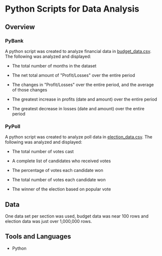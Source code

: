 # Python Scripts for Data Analysis

## Overview

### PyBank

A python script was created to analyze financial data in [budget_data.csv](PyBank/Resources/budget_data.csv). The following was analyzed and displayed:

* The total number of months in the dataset
  
* The net total amount of "Profit/Losses" over the entire period
  
* The changes in "Profit/Losses" over the entire period, and the average of those changes
  
* The greatest increase in profits (date and amount) over the entire period
  
* The greatest decrease in losses (date and amount) over the entire period

### PyPoll

A python script was created to analyze poll data in [election_data.csv](PyPoll/Resources/election_data.csv). The following was analyzed and displayed:

* The total number of votes cast
  
* A complete list of candidates who received votes
  
* The percentage of votes each candidate won
  
* The total number of votes each candidate won
  
* The winner of the election based on popular vote

## Data

One data set per section was used, budget data was near 100 rows and election data was just over 1,000,000 rows. 

## Tools and Languages

* Python



